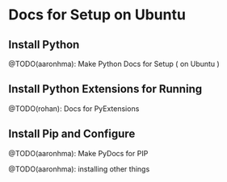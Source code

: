 # Docs for Setup on Ubuntu
## Install Python 
@TODO(aaronhma): Make Python Docs for Setup ( on Ubuntu ) 
## Install Python Extensions for Running
@TODO(rohan): Docs for PyExtensions
## Install Pip and Configure
@TODO(aaronhma): Make PyDocs for PIP


@TODO(aaronhma): installing other things
